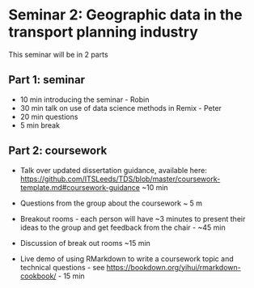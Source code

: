 
# Seminar 2: Geographic data in the transport planning industry

This seminar will be in 2 parts

## Part 1: seminar

-   10 min introducing the seminar - Robin
-   30 min talk on use of data science methods in Remix - Peter
-   20 min questions
-   5 min break

## Part 2: coursework

-   Talk over updated dissertation guidance, available here:
    <https://github.com/ITSLeeds/TDS/blob/master/coursework-template.md#coursework-guidance>
    \~10 min

-   Questions from the group about the coursework \~ 5 m

-   Breakout rooms - each person will have \~3 minutes to present their
    ideas to the group and get feedback from the chair - \~45 min

-   Discussion of break out rooms \~15 min

-   Live demo of using RMarkdown to write a coursework topic and
    technical questions - see
    <https://bookdown.org/yihui/rmarkdown-cookbook/> - 15 min
